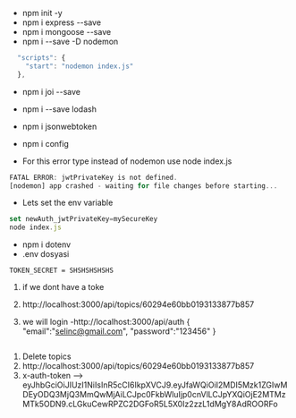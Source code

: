 - npm init -y
- npm i express --save
- npm i mongoose --save
- npm i --save -D nodemon

```js
  "scripts": {
    "start": "nodemon index.js"
  },
```

- npm i joi --save
- npm i --save lodash
- npm i jsonwebtoken
- npm i config

- For this error type instead of nodemon use node index.js

```js
FATAL ERROR: jwtPrivateKey is not defined.
[nodemon] app crashed - waiting for file changes before starting...
```

- Lets set the env variable

```js
set newAuth_jwtPrivateKey=mySecureKey
node index.js
```

- npm i dotenv
- .env dosyasi

```
TOKEN_SECRET = SHSHSHSHSHS
```

1. if we dont have a toke
2. http://localhost:3000/api/topics/60294e60bb0193133877b857

3. we will login
   -http://localhost:3000/api/auth
   {
   "email":"selinc@gmail.com",
   "password":"123456"
   }

```

```

1. Delete topics
2. http://localhost:3000/api/topics/60294e60bb0193133877b857
3. x-auth-token --> eyJhbGciOiJIUzI1NiIsInR5cCI6IkpXVCJ9.eyJfaWQiOiI2MDI5Mzk1ZGIwMDEyODQ3MjQ3MmQwMjAiLCJpc0FkbWluIjp0cnVlLCJpYXQiOjE2MTMzMTk5ODN9.cLGkuCewRPZC2DGFoR5L5X0Iz2zzL1dMgY8AdROORFo
